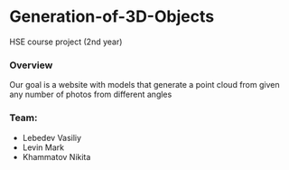 # Generation-of-3D-Objects
HSE course project (2nd year)


### Overview
Our goal is a website with models that generate a point cloud from given any number of photos from different angles 

### Team:
- Lebedev Vasiliy
- Levin Mark
- Khammatov Nikita



